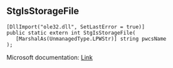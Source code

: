 ## StgIsStorageFile

```
[DllImport("ole32.dll", SetLastError = true)]
public static extern int StgIsStorageFile(
   [MarshalAs(UnmanagedType.LPWStr)] string pwcsName
);
```

Microsoft documentation: [Link](https://learn.microsoft.com/en-us/windows/win32/api/coml2api/nf-coml2api-stgisstoragefile)
